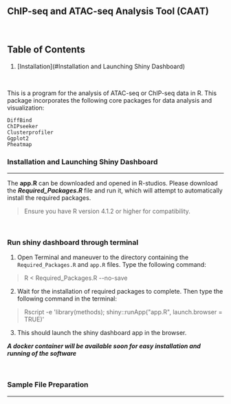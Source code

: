 ## **C**hIP-seq and **A**TAC-seq **A**nalysis **T**ool (CAAT)

&nbsp;
&nbsp;
&nbsp;

## Table of Contents
1. [Installation](#Installation and Launching Shiny Dashboard)

&nbsp;
&nbsp;
&nbsp;

This is a program for the analysis of ATAC-seq or ChIP-seq data in R. This package incorporates the following core packages for data analysis and visualization:
```
DiffBind
ChIPseeker
Clusterprofiler 
Ggplot2 
Pheatmap 
```


### **Installation and Launching Shiny Dashboard**


---------------------
The **app.R** can be downloaded and opened in R-studios. Please download the **_Required_Packages.R_** file and run it, which will attempt to automatically install the required packages. 

>  Ensure you have R version 4.1.2 or higher for compatibility. 

&nbsp;
&ensp;
&nbsp;
&ensp;

### **Run shiny dashboard through terminal**

1. Open Terminal and maneuver to the directory containing the `Required_Packages.R` and `app.R` files. Type the following command:

> R < Required_Packages.R --no-save


2. Wait for the installation of required packages to complete. Then type the following command in the terminal:

> Rscript -e 'library(methods); shiny::runApp("app.R", launch.browser = TRUE)'


3. This should launch the shiny dashboard app in the browser. 



**_A docker container will be available soon for easy installation and running of the software_**

&nbsp;
&ensp;
&nbsp;
&ensp;

### **Sample File Preparation**
---------------------



